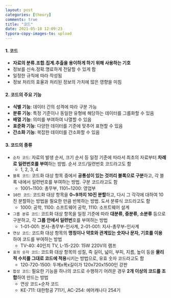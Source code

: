 ```yaml
---
layout: post
categories: [theory]
comments: true
title: "코드"
date: 2021-05-18 12:09:23
typora-copy-images-to: upload
---
```


#### 1. 코드

- **자료의 분류.조합.집계.추출을 용이하게 하기 위해 사용하는 기호**
- 정보를 신속.정확.명료하게 전달할 수 있게 함 
- 일정한 규칙에 따라 작성됨
- 정보 처리의 효율과 처리된 정보의 가치에 많은 영향을 미침

#### 2. 코드의 주요 기능

- **식별 기능**: 데이터 간의 성격에 따라 구분 가능
- **분류 기능**: 특정 기준이나 동일한 유형에 해당하는 데이터를 그룹화할 수 있음
- **배열 기능**: 의미를 부여하여 나열할 수 있음
- **표준화 기능**: 다양한 데이터를 기준에 맞추어 표현할 수 있음
- **간소화 기능**: 복잡한 데이터를 간소화할 수 있음

#### 3. 코드의 종류

- `순차 코드`: 자료의 발생 순서, 크기 순서 등 일정 기준에 따라서 최초의 자료부터 **차례로 일련번호를 부여**하는 방법. 순서 코드/일련번호 코드라고도 함
  - 1, 2, 3, 4
- `블록 코드`: 코드화 대상 항목 중에서 **공통성이 있는 것끼리 블록으로 구분**하고, 각 블록 내에서 일련번호를 부여하는 방법. 구분 코드라고도 함
  - 1001~1100: 총무부, 1101~1200: 영업부
- `10진 코드`: 코드화 대상 항목을 **0~9까지 10진 분할**하고, 다시 그 각각에 대하여 10진 분할하는 방법을 필요한 만큼 반복하는 방법. 도서 분류식 코드라고도 함
  - 1000: 공학, 1100: 소프트웨어 공학, 1110: 소프트웨어 설계
- `그룹 분류 코드`: 코드화 대상 항목을 일정 기준에 따라 **대분류, 중분류, 소분류** 등으로 구분하고, 각 **그룹 안에서 일련번**호를 부여하는 방법
  - 1-01-001: 본사-총무부-인사계, 2-01-001: 지사-총무부-인사계
- `연상 코드`: 코드화 대상 항목의 **명칭이나 약호와 관계있는 숫자나 문자, 기호를 이용**하여 코드를 부여하는 방법
  - TV-40: 40인치 TV, L-15-220: 15W 220V의 램프
- `표의 숫자 코드`: 코드화 대상 항목의 성질, 즉 길이, 넓이, 부피, 지름, 높이 등을 **물리적 수치를 그대로 코드에 적용**시키는 방법으로, 유효 숫자 코드라고도 함
  - 120-720-1500: 두께x폭x길이가 120x720x1500인 강판
- `합성 코드`: 필요한 기능을 하나의 코드로 수행하기 어려운 경우 **2개 이상의 코드를 조합**하여 만드는 방법
  - 연상 코드+순차 코드
  - KE-711: 대한항공 711기, AC-254: 에어캐나다 254기 
